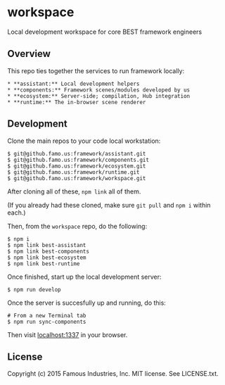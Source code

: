 # workspace

Local development workspace for core BEST framework engineers

## Overview

This repo ties together the services to run framework locally:

    * **assistant:** Local development helpers
    * **components:** Framework scenes/modules developed by us
    * **ecosystem:** Server-side; compilation, Hub integration
    * **runtime:** The in-browser scene renderer

## Development

Clone the main repos to your code local workstation:

    $ git@github.famo.us:framework/assistant.git
    $ git@github.famo.us:framework/components.git
    $ git@github.famo.us:framework/ecosystem.git
    $ git@github.famo.us:framework/runtime.git
    $ git@github.famo.us:framework/workspace.git

After cloning all of these, `npm link` all of them.

(If you already had these cloned, make sure `git pull` and `npm i` within each.)

Then, from the `workspace` repo, do the following:

    $ npm i
    $ npm link best-assistant
    $ npm link best-components
    $ npm link best-ecosystem
    $ npm link best-runtime

Once finished, start up the local development server:

    $ npm run develop

Once the server is succesfully up and running, do this:

    # From a new Terminal tab
    $ npm run sync-components

Then visit [localhost:1337](http://localhost:1337) in your browser.

## License

Copyright (c) 2015 Famous Industries, Inc. MIT license. See LICENSE.txt.
